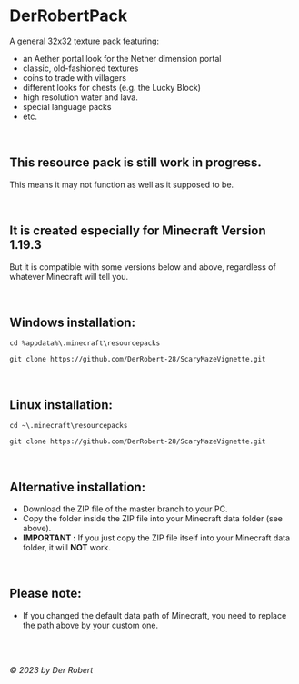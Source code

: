 # DerRobertPack

A general 32x32 texture pack featuring:
* an Aether portal look for the Nether dimension portal
* classic, old-fashioned textures
* coins to trade with villagers
* different looks for chests (e.g. the Lucky Block)
* high resolution water and lava.
* special language packs
* etc.

<br>

## This resource pack is still work in progress.<br>

This means it may not function as well as it supposed to be.<br>

<br>

## It is created especially for Minecraft Version 1.19.3

But it is compatible with some versions below and above,
regardless of whatever Minecraft will tell you.

<br>

## Windows installation:

```
cd %appdata%\.minecraft\resourcepacks

git clone https://github.com/DerRobert-28/ScaryMazeVignette.git
```

<br>

## Linux installation:

```
cd ~\.minecraft\resourcepacks

git clone https://github.com/DerRobert-28/ScaryMazeVignette.git
```

<br>

## Alternative installation:

* Download the ZIP file of the master branch to your PC.
* Copy the folder inside the ZIP file into your Minecraft data folder (see above).
* **IMPORTANT :** If you just copy the ZIP file itself into your Minecraft data folder, it will **NOT** work.

<br>

## Please note:

* If you changed the default data path of Minecraft, you need to replace the path above by your custom one.

<br>
<br>

*© 2023 by Der Robert*
